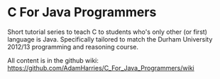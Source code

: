 C For Java Programmers
======================

Short tutorial series to teach C to students who's only other (or first) language is Java. Specifically tailored to match the Durham University 2012/13 programming and reasoning course.

All content is in the github wiki: 
https://github.com/AdamHarries/C_For_Java_Programmers/wiki
